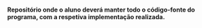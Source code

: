 #### Repositório onde o aluno deverá manter todo o código-fonte do programa, com a respetiva implementação realizada.
